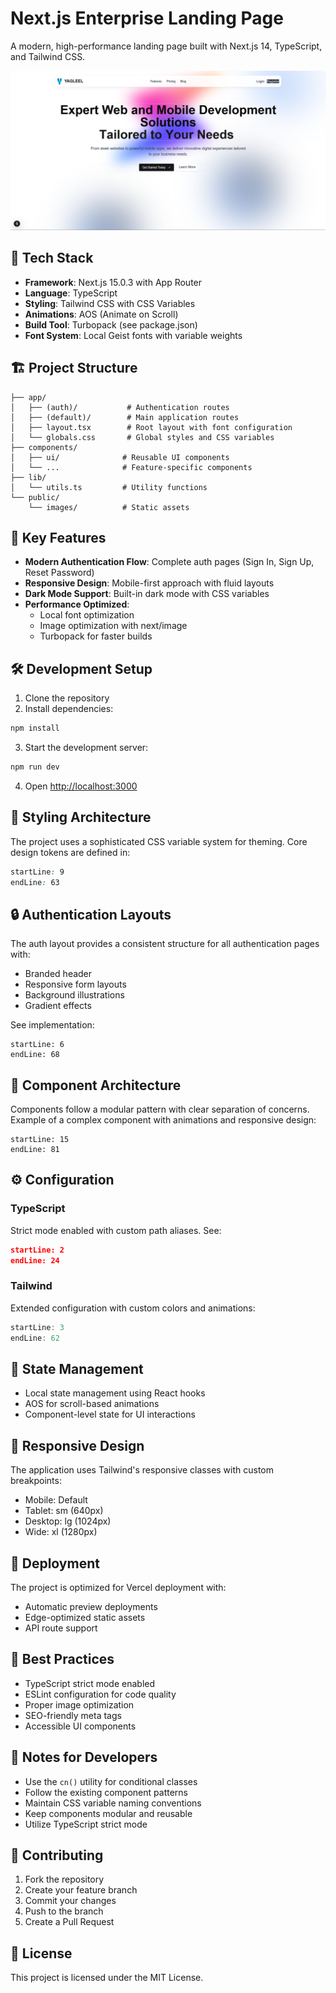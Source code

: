 # Next.js Enterprise Landing Page

A modern, high-performance landing page built with Next.js 14, TypeScript, and Tailwind CSS.

![Project Banner](public/images/readme-banner.png)

## 🚀 Tech Stack

- **Framework**: Next.js 15.0.3 with App Router
- **Language**: TypeScript
- **Styling**: Tailwind CSS with CSS Variables
- **Animations**: AOS (Animate on Scroll)
- **Build Tool**: Turbopack (see package.json)
- **Font System**: Local Geist fonts with variable weights

## 🏗️ Project Structure

```
├── app/
│   ├── (auth)/           # Authentication routes
│   ├── (default)/        # Main application routes
│   ├── layout.tsx        # Root layout with font configuration
│   └── globals.css       # Global styles and CSS variables
├── components/
│   ├── ui/              # Reusable UI components
│   └── ...              # Feature-specific components
├── lib/
│   └── utils.ts         # Utility functions
└── public/
    └── images/          # Static assets
```

## 🔑 Key Features

- **Modern Authentication Flow**: Complete auth pages (Sign In, Sign Up, Reset Password)
- **Responsive Design**: Mobile-first approach with fluid layouts
- **Dark Mode Support**: Built-in dark mode with CSS variables
- **Performance Optimized**:
  - Local font optimization
  - Image optimization with next/image
  - Turbopack for faster builds

## 🛠️ Development Setup

1. Clone the repository
2. Install dependencies:

```bash
npm install
```

3. Start the development server:

```bash
npm run dev
```

4. Open [http://localhost:3000](http://localhost:3000)

## 🎨 Styling Architecture

The project uses a sophisticated CSS variable system for theming. Core design tokens are defined in:

```css:app/globals.css
startLine: 9
endLine: 63
```

## 🔒 Authentication Layouts

The auth layout provides a consistent structure for all authentication pages with:
- Branded header
- Responsive form layouts
- Background illustrations
- Gradient effects

See implementation:

```typescript:app/(auth)/layout.tsx
startLine: 6
endLine: 68
```

## 🎯 Component Architecture

Components follow a modular pattern with clear separation of concerns. Example of a complex component with animations and responsive design:

```typescript:components/hero-home.tsx
startLine: 15
endLine: 81
```

## ⚙️ Configuration

### TypeScript

Strict mode enabled with custom path aliases. See:

```json:tsconfig.json
startLine: 2
endLine: 24
```

### Tailwind

Extended configuration with custom colors and animations:

```typescript:tailwind.config.ts
startLine: 3
endLine: 62
```

## 🔄 State Management

- Local state management using React hooks
- AOS for scroll-based animations
- Component-level state for UI interactions

## 📱 Responsive Design

The application uses Tailwind's responsive classes with custom breakpoints:
- Mobile: Default
- Tablet: sm (640px)
- Desktop: lg (1024px)
- Wide: xl (1280px)

## 🚀 Deployment

The project is optimized for Vercel deployment with:
- Automatic preview deployments
- Edge-optimized static assets
- API route support

## 🧪 Best Practices

- TypeScript strict mode enabled
- ESLint configuration for code quality
- Proper image optimization
- SEO-friendly meta tags
- Accessible UI components

## 📝 Notes for Developers

- Use the `cn()` utility for conditional classes
- Follow the existing component patterns
- Maintain CSS variable naming conventions
- Keep components modular and reusable
- Utilize TypeScript strict mode

## 🤝 Contributing

1. Fork the repository
2. Create your feature branch
3. Commit your changes
4. Push to the branch
5. Create a Pull Request

## 📄 License

This project is licensed under the MIT License.
